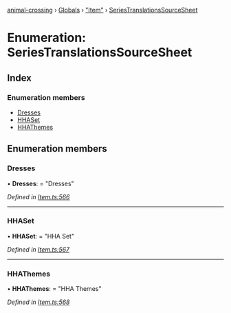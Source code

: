 [animal-crossing](../README.md) › [Globals](../globals.md) › ["Item"](../modules/_item_.md) › [SeriesTranslationsSourceSheet](_item_.seriestranslationssourcesheet.md)

# Enumeration: SeriesTranslationsSourceSheet

## Index

### Enumeration members

* [Dresses](_item_.seriestranslationssourcesheet.md#dresses)
* [HHASet](_item_.seriestranslationssourcesheet.md#hhaset)
* [HHAThemes](_item_.seriestranslationssourcesheet.md#hhathemes)

## Enumeration members

###  Dresses

• **Dresses**: = "Dresses"

*Defined in [Item.ts:566](https://github.com/Norviah/animal-crossing/blob/682361d/module/types/Item.ts#L566)*

___

###  HHASet

• **HHASet**: = "HHA Set"

*Defined in [Item.ts:567](https://github.com/Norviah/animal-crossing/blob/682361d/module/types/Item.ts#L567)*

___

###  HHAThemes

• **HHAThemes**: = "HHA Themes"

*Defined in [Item.ts:568](https://github.com/Norviah/animal-crossing/blob/682361d/module/types/Item.ts#L568)*
